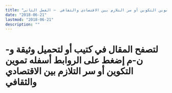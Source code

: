 ```yaml
---
title: "تموين التكوين أو سر التلازم بين الاقتصادي والثقافي  – الفصل الثاني"
date: "2018-06-21"
lastmod: "2018-06-21"
description: ""
---
```

# **لتصفح المقال في كتيب أو لتحميل وثيقة و-ن-م إضغط على الروابط أسفله** **تموين التكوين أو سر التلازم بين الاقتصادي والثقافي**

###